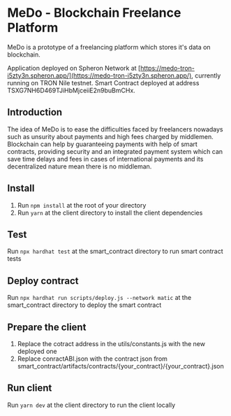 # MeDo - Blockchain Freelance Platform
MeDo is a prototype of a freelancing platform which stores it's data on blockchain.

Application deployed on Spheron Network at [https://medo-tron-i5zty3n.spheron.app/](https://medo-tron-i5zty3n.spheron.app/), currently running on TRON Nile testnet.
Smart Contract deployed at address TSXG7NH6D469TJiHbMjceiiE2n9buBmCHx.

## Introduction
The idea of MeDo is to ease the difficulties faced by freelancers nowadays such as unsurity about payments and high fees charged by middlemen. Blockchain can help by guaranteeing payments with help of smart contracts, providing security and an integrated payment system which can save time delays and fees in cases of international payments and its decentralized nature mean there is no middleman.

## Install
1. Run `npm install` at the root of your directory
2. Run `yarn` at the client directory to install the client dependencies

## Test
Run `npx hardhat test` at the smart_contract directory to run smart contract tests

## Deploy contract
Run `npx hardhat run scripts/deploy.js --network matic` at the smart_contract directory to deploy the smart contract

## Prepare the client
1. Replace the cotract address in the utils/constants.js with the new deployed one
2. Replace conractABI.json with the contract json from smart_contract/artifacts/contracts/{your_contract}/{your_contract}.json

## Run client
Run `yarn dev` at the client directory to run the client locally


